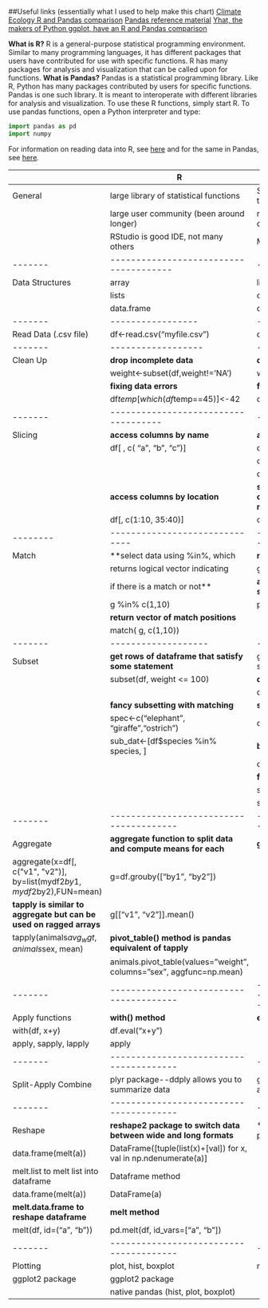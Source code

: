 ##Useful links (essentially what I used to help make this chart)
[Climate Ecology R and Pandas comparison](http://climateecology.wordpress.com/2014/02/10/a-side-by-side-example-of-r-and-python/) 
[Pandas reference material](http://pandas.pydata.org/pandas-docs/stable/comparison_with_r.html) 
[Yhat, the makers of Python ggplot, have an R and Pandas comparison](http://blog.yhathq.com/posts/R-and-pandas-and-what-ive-learned-about-each.html) 

**What is R?** R is a general-purpose statistical programming environment. Similar to many programming languages, it has different packages that users have contributed for use with specific functions. R has many packages for analysis and visualization that can be called upon for functions. 
**What is Pandas?** Pandas is a statistical programming library. Like R, Python has many packages contributed by users for specific functions. Pandas is one such library. It is meant to interoperate with different libraries for analysis and visualization.
To use these R functions, simply start R. To use pandas functions, open a Python interpreter and type:
```python
import pandas as pd
import numpy
```
For information on reading data into R, see [here](https://github.com/datacarpentry/datacarpentry/blob/master/lessons/R/01-starting-with-data.Rmd) and for the same in Pandas, see [here](https://github.com/datacarpentry/datacarpentry/blob/master/lessons/python/01-starting-with-data.md).

| 		| R 									| Pandas |
|-------|---------------------------------------|--------|
|General| large library of statistical functions | Stand-alone library, with Python being the equivalent of ‘R’ on the whole 
|       | large user community (been around longer) | relatively young, but readably documented, module | 
|		| RStudio is good IDE, not many others | Many IDEs available |
|-------|--------------------------------------|----------|
|Data Structures| array | list |
|       | lists | dictionary |
|       | data.frame | dataframe |
|-------|-----------------|------------------------|
|Read Data (.csv file)| df<-read.csv(“myfile.csv”) | df=pd.read_csv(“blah.csv”) |
|-------|------------------|-------------------|
| Clean Up | **drop incomplete data**            | **drop incomplete data** |
|		|	  weight<-subset(df,weight!=’NA’) | weight=df.dropna(subset=[‘weight’]) |
|       |  **fixing data errors**              |   **fixing data errors** |
|       |   df$temp[which(df$temp==45)]<-42   | df[‘temp’’].replace(45, 42, inplace=True) |
|-------|------------------------------------|----------------------------|
|Slicing | **access columns by name** | **access columns by name** |
|        |df[ , c( “a”, “b”, “c”)] | df[[“a”, “b”, “c”]] |
|        |                         | or |
|        |                         | df.loc[ : , [“a”, “b”, “c”]] |
|        | **access columns by location** |   **select multiple, noncontinguous, columns by location--use .iloc and numpy.r** |
|        | df[, c(1:10, 35:40)]         |      df.iloc[ : , np.r_[:10, 35:40]] |
|--------|------------------------------|----------------------------------------|
|Match | **select data using %in%, which   | **return vector of match positions** |
|      | returns logical vector indicating | g.isin([2,4]) |
|      |  if there is a match or not** |     **apply() method to return a pandas series of matches** |
|      |   g %in% c(1,10)       |     pd.Series(pd.match(g,[1,10], np.nan)  |
|      | **return vector of match positions** |   |
|		| match( g, c(1,10)) | |
|-------|-------------------|------------------|
|Subset | **get rows of dataframe that satisfy some statement** | get rows of dataframe that satisfy some statement** |
|       | subset(df, weight <= 100) | **query() method** |
|       |                           | df. query(“weight” <= 100) |
|       | **fancy subsetting with matching**       | **standard slicing** |
|       | spec<-c(“elephant”, “giraffe”,“ostrich”)  | df[df.weight <= 100] |
|       |  sub_dat<-[df$species %in% species, ] | **boolean indexing** | 
|		|							            | df.loc[df.weight <=100] |
|		|										| **fancy subsetting with matching** |
|		|										| spec=[“elephant”, “giraffe”, “ostrich”] |
|		|										| sub_dat=df[species[‘species’].isin(spec)] |				
|-------|---------------------------------------|---------------------------------------------|
|Aggregate | **aggregate function to split data and compute means for each** |  **grouby() method** |
|            aggregate(x=df[, c("v1", "v2")], by=list(mydf2$by1,mydf2$by2),FUN=mean) | g=df.grouby([“by1”, “by2”]) |
|		    **tapply is similar to aggregate but can be used on ragged arrays** | g[[“v1”, “v2”]].mean()   |
|            tapply(animals$avg_wgt,animals$sex, mean)  | **pivot_table() method is pandas equivalent of tapply** |
|		                                       |    animals.pivot_table(values=”weight”, columns=”sex”, aggfunc=np.mean) |	
|-------|---------------------------------------|-------------------------------------------------------------|
|Apply functions | **with() method**              | **eval() method**  |
|         with(df, x+y)                        | df.eval(“x+y”)   |
|        apply, sapply, lapply                 | apply            |
|-------|---------------------------------------|------------------|
|Split-Apply Combine | plyr package--ddply allows you to summarize data | groupby allows transformations, aggregations,  |  |                                              | and easy-access plotting functions |
|-------|---------------------------------------|-------------------|
|Reshape | **reshape2 package to switch data between wide and long formats** | **stacking and unstacking with melt and pivot | 			melt.array to melt array into data frame | methods**  |
|        data.frame(melt(a))					| DataFrame([tuple(list(x)+[val]) for x, val in np.ndenumerate(a)]
|        melt.list to melt list into dataframe | Dataframe method |
|        data.frame(melt(a))                   | DataFrame(a) | 
|        **melt.data.frame to reshape dataframe** | **melt method** |
|        melt(df, id=(“a”, “b”))               | pd.melt(df, id_vars=[“a”, “b”]) |
|-------|---------------------------------------|------------------------|
|Plotting| plot, hist, boxplot                  | matplotlib    |
|         ggplot2 package						| ggplot2 package |
|                                              | native pandas (hist, plot, boxplot) |

   


